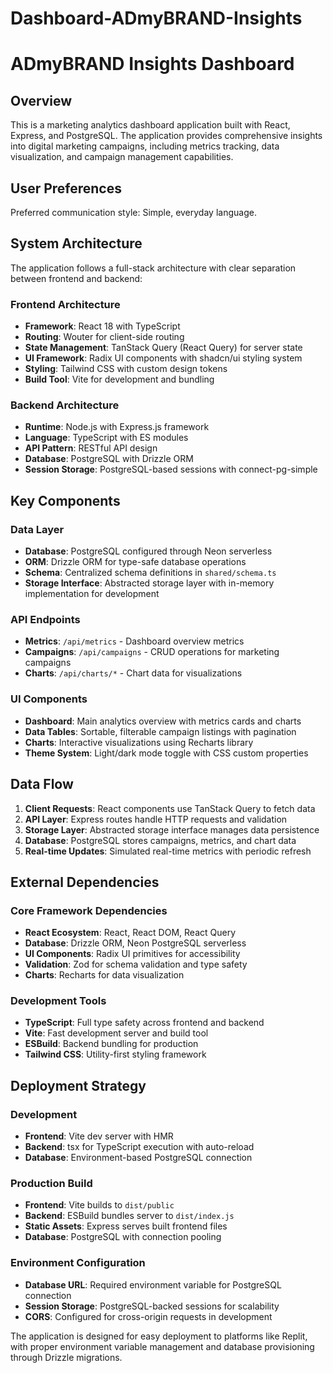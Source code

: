 # Dashboard-ADmyBRAND-Insights

# ADmyBRAND Insights Dashboard

## Overview

This is a marketing analytics dashboard application built with React, Express, and PostgreSQL. The application provides comprehensive insights into digital marketing campaigns, including metrics tracking, data visualization, and campaign management capabilities.

## User Preferences

Preferred communication style: Simple, everyday language.

## System Architecture

The application follows a full-stack architecture with clear separation between frontend and backend:

### Frontend Architecture
- **Framework**: React 18 with TypeScript
- **Routing**: Wouter for client-side routing
- **State Management**: TanStack Query (React Query) for server state
- **UI Framework**: Radix UI components with shadcn/ui styling system
- **Styling**: Tailwind CSS with custom design tokens
- **Build Tool**: Vite for development and bundling

### Backend Architecture
- **Runtime**: Node.js with Express.js framework
- **Language**: TypeScript with ES modules
- **API Pattern**: RESTful API design
- **Database**: PostgreSQL with Drizzle ORM
- **Session Storage**: PostgreSQL-based sessions with connect-pg-simple

## Key Components

### Data Layer
- **Database**: PostgreSQL configured through Neon serverless
- **ORM**: Drizzle ORM for type-safe database operations
- **Schema**: Centralized schema definitions in `shared/schema.ts`
- **Storage Interface**: Abstracted storage layer with in-memory implementation for development

### API Endpoints
- **Metrics**: `/api/metrics` - Dashboard overview metrics
- **Campaigns**: `/api/campaigns` - CRUD operations for marketing campaigns
- **Charts**: `/api/charts/*` - Chart data for visualizations

### UI Components
- **Dashboard**: Main analytics overview with metrics cards and charts
- **Data Tables**: Sortable, filterable campaign listings with pagination
- **Charts**: Interactive visualizations using Recharts library
- **Theme System**: Light/dark mode toggle with CSS custom properties

## Data Flow

1. **Client Requests**: React components use TanStack Query to fetch data
2. **API Layer**: Express routes handle HTTP requests and validation
3. **Storage Layer**: Abstracted storage interface manages data persistence
4. **Database**: PostgreSQL stores campaigns, metrics, and chart data
5. **Real-time Updates**: Simulated real-time metrics with periodic refresh

## External Dependencies

### Core Framework Dependencies
- **React Ecosystem**: React, React DOM, React Query
- **Database**: Drizzle ORM, Neon PostgreSQL serverless
- **UI Components**: Radix UI primitives for accessibility
- **Validation**: Zod for schema validation and type safety
- **Charts**: Recharts for data visualization

### Development Tools
- **TypeScript**: Full type safety across frontend and backend
- **Vite**: Fast development server and build tool
- **ESBuild**: Backend bundling for production
- **Tailwind CSS**: Utility-first styling framework

## Deployment Strategy

### Development
- **Frontend**: Vite dev server with HMR
- **Backend**: tsx for TypeScript execution with auto-reload
- **Database**: Environment-based PostgreSQL connection

### Production Build
- **Frontend**: Vite builds to `dist/public`
- **Backend**: ESBuild bundles server to `dist/index.js`
- **Static Assets**: Express serves built frontend files
- **Database**: PostgreSQL with connection pooling

### Environment Configuration
- **Database URL**: Required environment variable for PostgreSQL connection
- **Session Storage**: PostgreSQL-backed sessions for scalability
- **CORS**: Configured for cross-origin requests in development

The application is designed for easy deployment to platforms like Replit, with proper environment variable management and database provisioning through Drizzle migrations.
